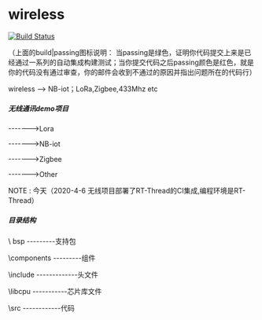 # wireless
[![Build Status](https://travis-ci.com/loodao/helloworld.svg?branch=master)](https://travis-ci.com/loodao/helloworld)

（上面的build|passing图标说明： 当passing是绿色，证明你代码提交上来是已经通过一系列的自动集成构建测试；当你提交代码之后passing颜色是红色，就是你的代码没有通过审查，你的邮件会收到不通过的原因并指出问题所在的代码行）



wireless -->  NB-iot；LoRa,Zigbee,433Mhz etc

##### 无线通讯demo项目

 ------->Lora

------->NB-iot

------->Zigbee

------->Other

NOTE :  今天（2020-4-6 无线项目部署了RT-Thread的CI集成,编程环境是RT-Thread）

##### 目录结构

\  bsp   ---------支持包

\components   ---------组件

\include   -------------头文件

\libcpu  -----------芯片库文件

\src  ------------代码